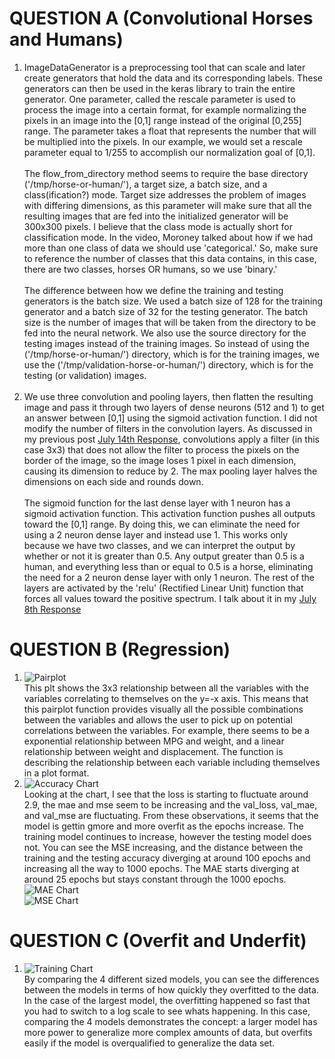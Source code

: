 # QUESTION A (Convolutional Horses and Humans)
1. ImageDataGenerator is a preprocessing tool that can scale and later create generators that hold the data and its corresponding labels. These generators can then be used in the keras library to train the entire generator. One parameter, called the rescale parameter is used to process the image into a certain format, for example normalizing the pixels in an image into the [0,1] range instead of the original [0,255] range. The parameter takes a float that represents the number that will be multiplied into the pixels. In our example, we would set a rescale parameter equal to 1/255 to accomplish our normalization goal of [0,1]. <br/> <br/>
The flow_from_directory method seems to require the base directory ('/tmp/horse-or-human/'), a target size, a batch size, and a class(ification?) mode. Target size addresses the problem of images with differing dimensions, as this parameter will make sure that all the resulting images that are fed into the initialized generator will be 300x300 pixels. I believe that the class mode is actually short for classification mode. In the video, Moroney talked about how if we had more than one class of data we should use 'categorical.' So, make sure to reference the number of classes that this data contains, in this case, there are two classes, horses OR humans, so we use 'binary.' <br/> <br/>
The difference between how we define the training and testing generators is the batch size. We used a batch size of 128 for the training generator and a batch size of 32 for the testing generator. The batch size is the number of images that will be taken from the directory to be fed into the neural network. We also use the source directory for the testing images instead of the training images. So instead of using the ('/tmp/horse-or-human/') directory, which is for the training images, we use the ('/tmp/validation-horse-or-human/') directory, which is for the testing (or validation) images. <br/> <br/>
2. We use three convolution and pooling layers, then flatten the resulting image and pass it through two layers of dense neurons (512 and 1) to get an answer between [0,1] using the sigmoid activation function. I did not modify the number of filters in the convolution layers. As discussed in my previous post [July 14th Response](https://ashuang2013.github.io/public/July14Response), convolutions apply a filter (in this case 3x3) that does not allow the filter to process the pixels on the border of the image, so the image loses 1 pixel in each dimension, causing its dimension to reduce by 2. The max pooling layer halves the dimensions on each side and rounds down. <br/> <br/>
The sigmoid function for the last dense layer with 1 neuron has a sigmoid activation function. This activation function pushes all outputs toward the [0,1] range. By doing this, we can eliminate the need for using a 2 neuron dense layer and instead use 1. This works only because we have two classes, and we can interpret the output by whether or not it is greater than 0.5. Any output greater than 0.5 is a human, and everything less than or equal to 0.5 is a horse, eliminating the need for a 2 neuron dense layer with only 1 neuron. The rest of the layers are activated by the 'relu' (Rectified Linear Unit) function that forces all values toward the positive spectrum. I talk about it in my [July 8th Response](https://ashuang2013.github.io/public/July8Response)

# QUESTION B (Regression)
1. ![Pairplot](https://raw.githubusercontent.com/ashuang2013/public/master/RegressionPairplot.png) <br/>
This plt shows the 3x3 relationship between all the variables with the variables correlating to themselves on the y=-x axis. This means that this pairplot function provides visually all the possible combinations between the variables and allows the user to pick up on potential correlations between the variables. For example, there seems to be a exponential relationship between MPG and weight, and a linear relationship between weight and displacement. The function is describing the relationship between each variable including themselves in a plot format. 
2. ![Accuracy Chart](https://raw.githubusercontent.com/ashuang2013/public/master/RegressionTailChart.png) <br/>
Looking at the chart, I see that the loss is starting to fluctuate around 2.9, the mae and mse seem to be increasing and the val_loss, val_mae, and val_mse are fluctuating. From these observations, it seems that the model is gettin gmore and more overfit as the epochs increase. The training model continues to increase, however the testing model does not. 
You can see the MSE increasing, and the distance between the training and the testing accuracy diverging at around 100 epochs and increasing all the way to 1000 epochs. The MAE starts diverging at around 25 epochs but stays constant through the 1000 epochs. <br/>
![MAE Chart](https://raw.githubusercontent.com/ashuang2013/public/master/RegressionMAE.png) <br/>
![MSE Chart](https://raw.githubusercontent.com/ashuang2013/public/master/RegressionMSE.png) <br/>

# QUESTION C (Overfit and Underfit)
1. ![Training Chart](https://raw.githubusercontent.com/ashuang2013/public/master/OverfitTrainingModel.png) <br/>
By comparing the 4 different sized models, you can see the differences between the models in terms of how quickly they overfitted to the data. In the case of the largest model, the overfitting happened so fast that you had to switch to a log scale to see whats happening. In this case, comparing the 4 models demonstrates the concept: a larger model has more power to generalize more complex amounts of data, but overfits easily if the model is overqualified to generalize the data set. 
